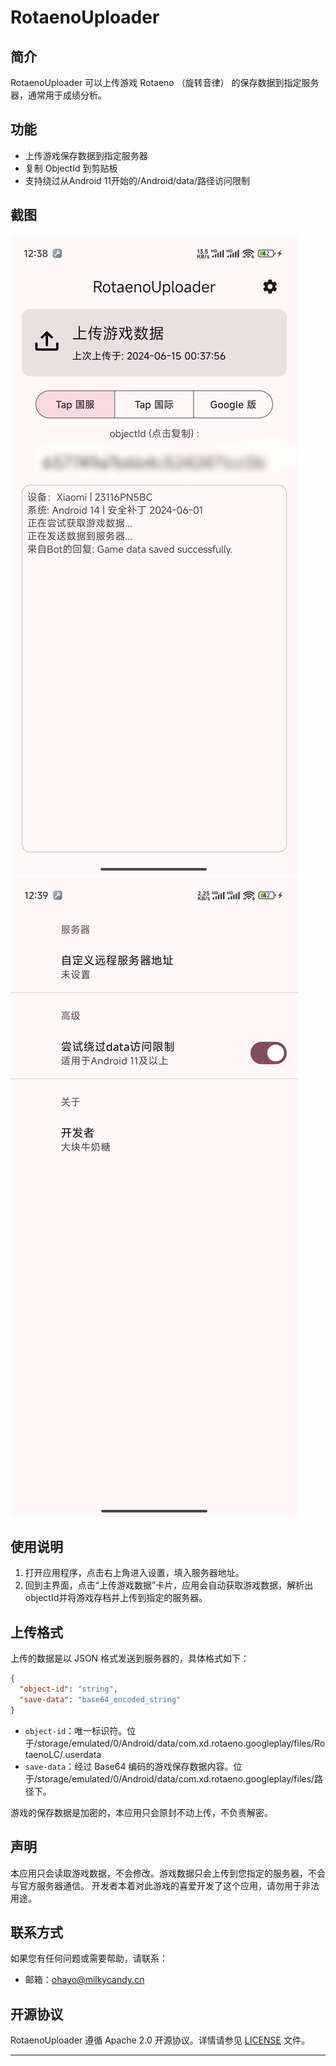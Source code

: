 # RotaenoUploader

## 简介

RotaenoUploader 可以上传游戏 Rotaeno （旋转音律） 的保存数据到指定服务器，通常用于成绩分析。

## 功能

- 上传游戏保存数据到指定服务器
- 复制 ObjectId 到剪贴板
- 支持绕过从Android 11开始的/Android/data/路径访问限制

## 截图

![主界面](screenshot1.jpg)
![设置](screenshot2.jpg)

## 使用说明

1. 打开应用程序，点击右上角进入设置，填入服务器地址。
2. 回到主界面，点击“上传游戏数据”卡片，应用会自动获取游戏数据，解析出objectId并将游戏存档并上传到指定的服务器。

## 上传格式

上传的数据是以 JSON 格式发送到服务器的，具体格式如下：

```json
{
  "object-id": "string",
  "save-data": "base64_encoded_string"
}
```

- `object-id`：唯一标识符。位于/storage/emulated/0/Android/data/com.xd.rotaeno.googleplay/files/RotaenoLC/.userdata
- `save-data`：经过 Base64 编码的游戏保存数据内容。位于/storage/emulated/0/Android/data/com.xd.rotaeno.googleplay/files/路径下。

游戏的保存数据是加密的，本应用只会原封不动上传，不负责解密。

## 声明

本应用只会读取游戏数据，不会修改。游戏数据只会上传到您指定的服务器，不会与官方服务器通信。
开发者本着对此游戏的喜爱开发了这个应用，请勿用于非法用途。

## 联系方式

如果您有任何问题或需要帮助，请联系：

- 邮箱：ohayo@milkycandy.cn

## 开源协议

RotaenoUploader 遵循 Apache 2.0 开源协议。详情请参见 [LICENSE](LICENSE) 文件。

---